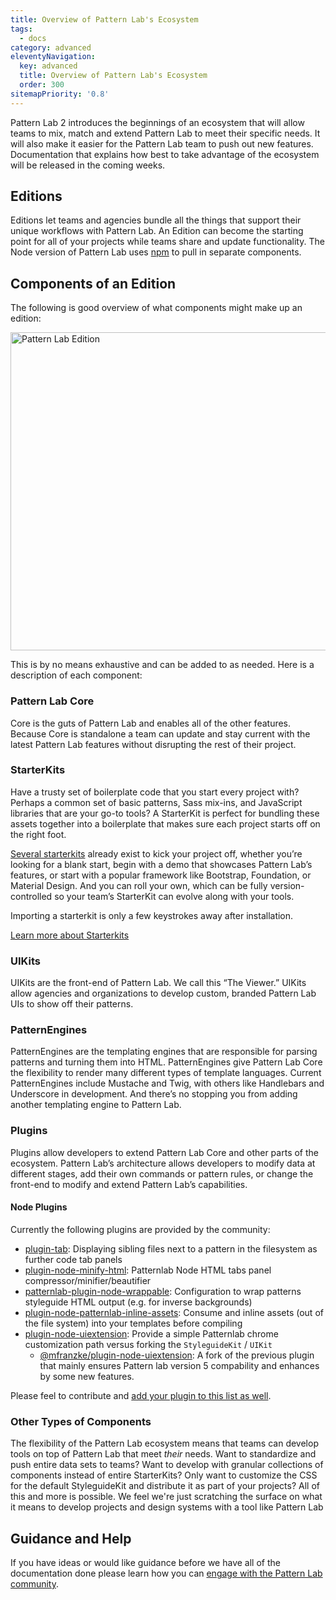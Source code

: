 ```yaml
---
title: Overview of Pattern Lab's Ecosystem
tags:
  - docs
category: advanced
eleventyNavigation:
  key: advanced
  title: Overview of Pattern Lab's Ecosystem
  order: 300
sitemapPriority: '0.8'
---
```


Pattern Lab 2 introduces the beginnings of an ecosystem that will allow teams to mix, match and extend Pattern Lab to meet their specific needs. It will also make it easier for the Pattern Lab team to push out new features. Documentation that explains how best to take advantage of the ecosystem will be released in the coming weeks.

## Editions

Editions let teams and agencies bundle all the things that support their unique workflows with Pattern Lab. An Edition can become the starting point for all of your projects while teams share and update functionality. The Node version of Pattern Lab uses [npm](https://www.npmjs.com/) to pull in separate components.

## Components of an Edition

The following is good overview of what components might make up an edition:

<img src="/images/pattern-lab-2-image_18-large-opt.png" width="640" height="509" alt="Pattern Lab Edition">

This is by no means exhaustive and can be added to as needed. Here is a description of each component:

### Pattern Lab Core

Core is the guts of Pattern Lab and enables all of the other features. Because Core is standalone a team can update and stay current with the latest Pattern Lab features without disrupting the rest of their project.

### StarterKits

Have a trusty set of boilerplate code that you start every project with? Perhaps a common set of basic patterns, Sass mix-ins, and JavaScript libraries that are your go-to tools? A StarterKit is perfect for bundling these assets together into a boilerplate that makes sure each project starts off on the right foot.

[Several starterkits](https://github.com/pattern-lab?utf8=%E2%9C%93&q=starterkit&type=&language=) already exist to kick your project off, whether you’re looking for a blank start, begin with a demo that showcases Pattern Lab’s features, or start with a popular framework like Bootstrap, Foundation, or Material Design. And you can roll your own, which can be fully version-controlled so your team’s StarterKit can evolve along with your tools.

Importing a starterkit is only a few keystrokes away after installation.

[Learn more about Starterkits](/docs/starterkits/)

### UIKits

UIKits are the front-end of Pattern Lab. We call this “The Viewer.” UIKits allow agencies and organizations to develop custom, branded Pattern Lab UIs to show off their patterns.

### PatternEngines

PatternEngines are the templating engines that are responsible for parsing patterns and turning them into HTML. PatternEngines give Pattern Lab Core the flexibility to render many different types of template languages. Current PatternEngines include Mustache and Twig, with others like Handlebars and Underscore in development. And there’s no stopping you from adding another templating engine to Pattern Lab.

### Plugins

Plugins allow developers to extend Pattern Lab Core and other parts of the ecosystem. Pattern Lab’s architecture allows developers to modify data at different stages, add their own commands or pattern rules, or change the front-end to modify and extend Pattern Lab’s capabilities.

#### Node Plugins

Currently the following plugins are provided by the community:
* [plugin-tab](https://github.com/pattern-lab/patternlab-node/tree/master/packages/plugin-tab): Displaying sibling files next to a pattern in the filesystem as further code tab panels
* [plugin-node-minify-html](https://github.com/JosefBredereck/plugin-node-minify-html): Patternlab Node HTML tabs panel compressor/minifier/beautifier
* [patternlab-plugin-node-wrappable](https://github.com/networkteam/patternlab-plugin-node-wrappable): Configuration to wrap patterns styleguide HTML output (e.g. for inverse backgrounds)
* [plugin-node-patternlab-inline-assets](https://github.com/michaelworm/plugin-node-patternlab-inline-assets): Consume and inline assets (out of the file system) into your templates before compiling
* [plugin-node-uiextension](https://github.com/bmuenzenmeyer/plugin-node-uiextension): Provide a simple Patternlab chrome customization path versus forking the `StyleguideKit` / `UIKit`
  * [@mfranzke/plugin-node-uiextension](https://github.com/mfranzke/plugin-node-uiextension): A fork of the previous plugin that mainly ensures Pattern lab version 5 compability and enhances by some new features.

Please feel to contribute and [add your plugin to this list as well](https://github.com/pattern-lab/patternlab-node/edit/dev/packages/docs/src/docs/advanced-ecosystem-overview.md).

### Other Types of Components

The flexibility of the Pattern Lab ecosystem means that teams can develop tools on top of Pattern Lab that meet _their_ needs. Want to standardize and push entire data sets to teams? Want to develop with granular collections of components instead of entire StarterKits? Only want to customize the CSS for the default StyleguideKit and distribute it as part of your projects? All of this and more is possible. We feel we're just scratching the surface on what it means to develop projects and design systems with a tool like Pattern Lab

## Guidance and Help

If you have ideas or would like guidance before we have all of the documentation done please learn how you can [engage with the Pattern Lab community](/support/).
